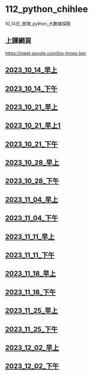 # __112_python_chihlee__
10_14日_致理_python_大數據探勘

## 上課網頁
https://meet.google.com/bio-hmps-bpr

## [2023_10_14_早上](https://youtube.com/live/YWTf5MMuTlY)

## [2023_10_14_下午](https://youtube.com/live/ywgZoFSFy6o)

## [2023_10_21_早上](https://youtube.com/live/mTQnQarFk0c)

## [2023_10_21_早上1](https://youtube.com/live/_D8jTDrcVkk)

## [2023_10_21_下午](https://youtube.com/live/xilBp4OW_S4)

## [2023_10_28_早上](https://youtube.com/live/OmaI3Lk14xs)

## [2023_10_28_下午](https://youtube.com/live/bPO4ogiVKmE)

## [2023_11_04_早上](https://youtube.com/live/FNED5Xou-HU)

## [2023_11_04_下午](https://youtube.com/live/6bIXI2lhDu0)

## [2023_11_11_早上](https://youtube.com/live/zcbPtg75KcE)

## [2023_11_11_下午](https://youtube.com/live/z5NiuQoStRc)

## [2023_11_18_早上](https://youtube.com/live/-K0lWABQmG4)

## [2023_11_18_下午](https://youtube.com/live/moTldRcI0ao)

## [2023_11_25_早上](https://youtube.com/live/vfnO7daQFgw)

## [2023_11_25_下午](https://youtube.com/live/vNmORGaGJcg)

## [2023_12_02_早上](https://youtube.com/live/rKAcwxJmSIU)

## [2023_12_02_下午](https://youtube.com/live/jRkzL2OCDh8)
